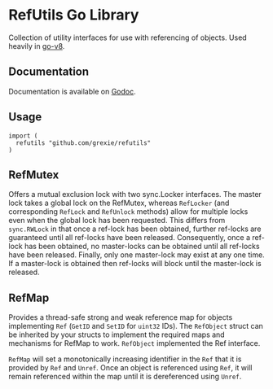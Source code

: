# RefUtils Go Library

Collection of utility interfaces for use with referencing of objects. Used heavily in [go-v8](https://github.com/behrsin/go-v8).

## Documentation

Documentation is available on [Godoc](https://godoc.org/github.com/behrsin/go-refutils).

## Usage

```
import (
  refutils "github.com/grexie/refutils"
)
```

## RefMutex

Offers a mutual exclusion lock with two sync.Locker interfaces. The master lock takes a global lock on the RefMutex, whereas `RefLocker` (and corresponding `RefLock` and `RefUnlock` methods) allow for multiple locks even when the global lock has been requested. This differs from `sync.RWLock` in that once a ref-lock has been obtained, further ref-locks are guaranteed until all ref-locks have been released. Consequently, once a ref-lock has been obtained, no master-locks can be obtained until all ref-locks have been released. Finally, only one master-lock may exist at any one time. If a master-lock is obtained then ref-locks will block until the master-lock is released.

## RefMap

Provides a thread-safe strong and weak reference map for objects implementing `Ref` (`GetID` and `SetID` for `uint32` IDs). The `RefObject` struct can be inherited by your structs to implement the required maps and mechanisms for RefMap to work. `RefObject` implemented the Ref interface.

`RefMap` will set a monotonically increasing identifier in the `Ref` that it is provided by `Ref` and `Unref`. Once an object is referenced using `Ref`, it will remain referenced within the map until it is dereferenced using `Unref`.

